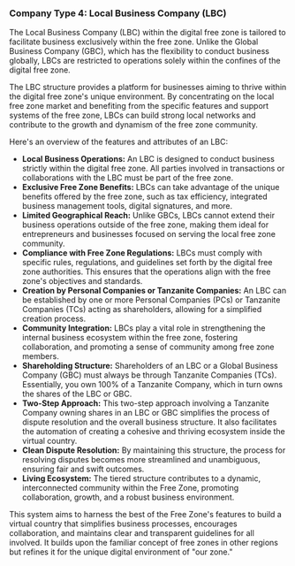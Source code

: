 ### Company Type 4: Local Business Company (LBC)

The Local Business Company (LBC) within the digital free zone is tailored to facilitate business exclusively within the free zone. Unlike the Global Business Company (GBC), which has the flexibility to conduct business globally, LBCs are restricted to operations solely within the confines of the digital free zone. 

The LBC structure provides a platform for businesses aiming to thrive within the digital free zone's unique environment. By concentrating on the local free zone market and benefiting from the specific features and support systems of the free zone, LBCs can build strong local networks and contribute to the growth and dynamism of the free zone community.


Here's an overview of the features and attributes of an LBC:

- **Local Business Operations:** An LBC is designed to conduct business strictly within the digital free zone. All parties involved in transactions or collaborations with the LBC must be part of the free zone.
- **Exclusive Free Zone Benefits:** LBCs can take advantage of the unique benefits offered by the free zone, such as tax efficiency, integrated business management tools, digital signatures, and more.
- **Limited Geographical Reach:** Unlike GBCs, LBCs cannot extend their business operations outside of the free zone, making them ideal for entrepreneurs and businesses focused on serving the local free zone community.
- **Compliance with Free Zone Regulations:** LBCs must comply with specific rules, regulations, and guidelines set forth by the digital free zone authorities. This ensures that the operations align with the free zone's objectives and standards.
- **Creation by Personal Companies or Tanzanite Companies:** An LBC can be established by one or more Personal Companies (PCs) or Tanzanite Companies (TCs) acting as shareholders, allowing for a simplified creation process.
- **Community Integration:** LBCs play a vital role in strengthening the internal business ecosystem within the free zone, fostering collaboration, and promoting a sense of community among free zone members.
- **Shareholding Structure:** Shareholders of an LBC or a Global Business Company (GBC) must always be through Tanzanite Companies (TCs). Essentially, you own 100% of a Tanzanite Company, which in turn owns the shares of the LBC or GBC.
- **Two-Step Approach:** This two-step approach involving a Tanzanite Company owning shares in an LBC or GBC simplifies the process of dispute resolution and the overall business structure. It also facilitates the automation of creating a cohesive and thriving ecosystem inside the virtual country.
- **Clean Dispute Resolution:** By maintaining this structure, the process for resolving disputes becomes more streamlined and unambiguous, ensuring fair and swift outcomes.
- **Living Ecosystem:** The tiered structure contributes to a dynamic, interconnected community within the Free Zone, promoting collaboration, growth, and a robust business environment.

This system aims to harness the best of the Free Zone's features to build a virtual country that simplifies business processes, encourages collaboration, and maintains clear and transparent guidelines for all involved. It builds upon the familiar concept of free zones in other regions but refines it for the unique digital environment of "our zone."